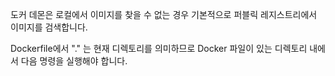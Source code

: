 도커 데몬은 로컬에서 이미지를 찾을 수 없는 경우 기본적으로 퍼블릭 레지스트리에서 이미지를 검색합니다.

Dockerfile에서 "." 는 현재 디렉토리를 의미하므로 Docker 파일이 있는 디렉토리 내에서 다음 명령을 실행해야 합니다.